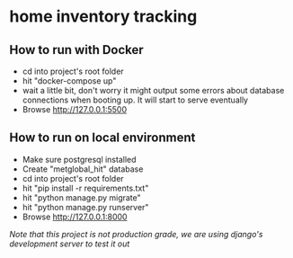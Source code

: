 # home inventory tracking

## How to run with Docker
* cd into project's root folder
* hit "docker-compose up"
* wait a little bit, don't worry it might output some errors about database connections when booting up. It will start to serve eventually
* Browse http://127.0.0.1:5500

## How to run on local environment
* Make sure postgresql installed
* Create "metglobal_hit" database
* cd into project's root folder
* hit "pip install -r requirements.txt"
* hit "python manage.py migrate"
* hit "python manage.py runserver"
* Browse http://127.0.0.1:8000

_Note that this project is not production grade, we are using django's development server to test it out_

